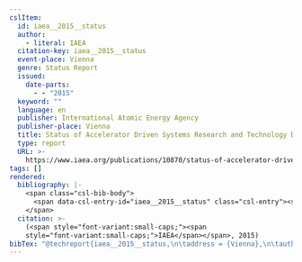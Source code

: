 ```yaml
---
cslItem:
  id: iaea__2015__status
  author:
    - literal: IAEA
  citation-key: iaea__2015__status
  event-place: Vienna
  genre: Status Report
  issued:
    date-parts:
      - - "2015"
  keyword: ""
  language: en
  publisher: International Atomic Energy Agency
  publisher-place: Vienna
  title: Status of Accelerator Driven Systems Research and Technology Development
  type: report
  URL: >-
    https://www.iaea.org/publications/10870/status-of-accelerator-driven-systems-research-and-technology-development
tags: []
rendered:
  bibliography: |-
    <span class="csl-bib-body">
      <span data-csl-entry-id="iaea__2015__status" class="csl-entry"><span class='author-bib'>IAEA</span>. <span class='date-bib'>(2015)</span>. <span class='title'><i><b><span style="font-style:normal;">Status of Accelerator Driven Systems Research and Technology Development</span></b></i></span> [Status Report]. International Atomic Energy Agency. <span class='URL'><a href='https://www.iaea.org/publications/10870/status-of-accelerator-driven-systems-research-and-technology-development'>LINK</a></span></span>
    </span>
  citation: >-
    (<span style="font-variant:small-caps;"><span
    style="font-variant:small-caps;">IAEA</span></span>, 2015)
bibTex: "@techreport{iaea__2015__status,\n\taddress = {Vienna},\n\tauthor = {{IAEA}},\n\tyear = {2015},\n\tinstitution = {International Atomic Energy Agency},\n\ttitle = {Status of {Accelerator} {Driven} {Systems} {Research} and {Technology} {Development}},\n\ttype = {Status {Report}},\n}\n\n"
---
```

